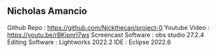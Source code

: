Nicholas Amancio
---------------------------------------------
Github Repo : https://github.com/Nickthecan/project-0
Youtube Video : https://youtu.be/rBKjpnrI7ws
Screencast Software : obs studio 27.2.4
Editing Software : Lightworks 2022.2
IDE : Eclipse 2022.6
